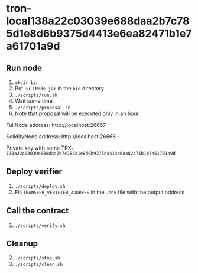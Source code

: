 # tron-local138a22c03039e688daa2b7c785d1e8d6b9375d4413e6ea82471b1e7a61701a9d

## Run node
1. `mkdir bin`
2. Put `FullNode.jar` in the `bin` directory
3. `./scripts/run.sh`
4. Wait some time
5. `./scripts/proposal.sh`
6. Note that proposal will be executed only in an hour

FullNode address: http://localhost:26667

SolidityNode address: http://localhost:26668

Private key with some TRX: `138a22c03039e688daa2b7c785d1e8d6b9375d4413e6ea82471b1e7a61701a9d`

## Deploy verifier
1. `./scripts/deploy.sh`
2. Fill `TRANSFER_VERIFIER_ADDRESS` in the `.env` file with the output address

## Call the contract
1. `./scripts/verify.sh`

## Cleanup
2. `./scripts/stop.sh`
3. `./scripts/clean.sh`
